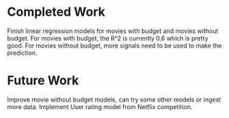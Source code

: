# Completed Work
Finish linear regression models for movies with budget and movies without budget.
For movies with budget, the R^2 is currently 0.6 which is pretty good.
For movies without budget, more signals need to be used to make the prediction.

# Future Work
Improve movie without budget models, can try some other models or ingest more data.
Implement User rating model from Netflix competition.